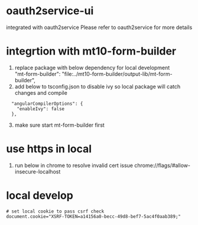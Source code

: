 # oauth2service-ui
integrated with oauth2service
Please refer to oauth2service for more details
# integrtion with mt10-form-builder
1. replace package with below dependency for local development  
"mt-form-builder": "file:../mt10-form-builder/output-lib/mt-form-builder",  
2. add below to tsconfig.json to disable ivy so local package will catch changes and compile  
```
  "angularCompilerOptions": {
    "enableIvy": false
  },
```
3. make sure start mt-form-builder first
# use https in local
1. run below in chrome to resolve invalid cert issue
chrome://flags/#allow-insecure-localhost


# local develop
```
# set local cookie to pass csrf check
document.cookie="XSRF-TOKEN=a14156a0-becc-49d8-bef7-5ac4f0aab389;"
```